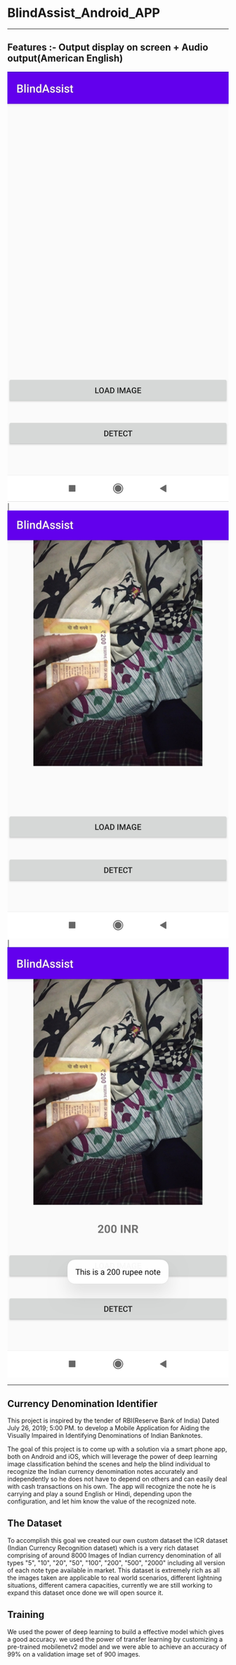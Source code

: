 # BlindAssist_Android_APP

--------------------------------
Features :- Output display on screen + Audio output(American English)
---------------------------------

![Home](/Images/home.jpg) | ![Upload](/Images/upload.jpg) | ![Result](/Images/result.jpg)

----------------------------------

Currency Denomination Identifier
--
This project is inspired by the tender of RBI(Reserve Bank of India) Dated July 26, 2019; 5:00 PM. to develop a Mobile Application for Aiding the Visually Impaired in Identifying Denominations of Indian Banknotes.

The goal of this project is to come up with a solution via a smart phone app, both on Android and iOS, which will leverage the power of deep learning image classification behind the scenes and help the blind individual to recognize the Indian currency denomination notes accurately and independently so he does not have to depend on others and can easily deal with cash transactions on his own. The app will recognize the note he is carrying and play a sound English or Hindi, depending upon the configuration, and let him know the value of the recognized note.

The Dataset
--
To accomplish this goal we created our own custom dataset the ICR dataset (Indian Currency Recognition dataset) which is a very rich dataset comprising of around 8000 Images of Indian currency denomination of all types "5", "10", "20", "50", "100", "200", "500", "2000" including all version of each note type available in market. This dataset is extremely rich as all the images taken are applicable to real world scenarios, different lightning situations, different camera capacities, currently we are still working to expand this dataset once done we will open source it.

Training
--
We used the power of deep learning to build a effective model which gives a good accuracy. we used the power of transfer learning by customizing a pre-trained mobilenetv2 model and we were able to achieve an accuracy of 99% on a validation image set of 900 images.

